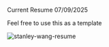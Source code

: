 Current Resume 07/09/2025

Feel free to use this as a template

![stanley-wang-resume](https://github.com/user-attachments/assets/62a04daf-85a3-496f-89e8-efd46faf5c39)
